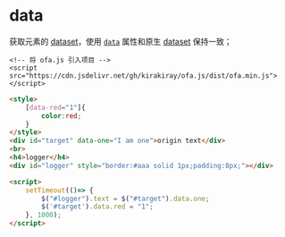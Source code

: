 # data

获取元素的 [dataset](https://developer.mozilla.org/en-US/docs/Web/API/HTMLElement/dataset)，使用 [`data`](https://developer.mozilla.org/en-US/docs/Web/API/HTMLElement/style) 属性和原生 [dataset](https://developer.mozilla.org/en-US/docs/Web/API/HTMLElement/dataset) 保持一致；

<html-viewer>

```
<!-- 将 ofa.js 引入项目 -->
<script src="https://cdn.jsdelivr.net/gh/kirakiray/ofa.js/dist/ofa.min.js"></script>
```

```html
<style>
    [data-red="1"]{
        color:red;
    }
</style>
<div id="target" data-one="I am one">origin text</div>
<br>
<h4>logger</h4>
<div id="logger" style="border:#aaa solid 1px;padding:8px;"></div>

<script>
    setTimeout(()=> {
        $("#logger").text = $("#target").data.one;
        $('#target').data.red = "1";
    }, 1000);
</script>
```

</html-viewer>
